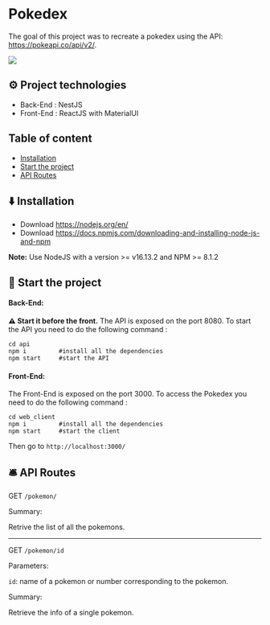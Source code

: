# Pokedex
The goal of this project was to recreate a pokedex using the API: https://pokeapi.co/api/v2/.

![](https://i.imgur.com/dmWpWeX.jpg)

## :gear: Project technologies 

- Back-End : NestJS
- Front-End : ReactJS with MaterialUI

## Table of content

- [Installation](#installation)
- [Start the project](#start)
- [API Routes](#api)

## :arrow_down: Installation
- Download https://nodejs.org/en/
- Download https://docs.npmjs.com/downloading-and-installing-node-js-and-npm


**Note:** Use NodeJS with a version >= v16.13.2 and NPM >= 8.1.2

## :rocket: Start the project

#### Back-End:

**:warning: Start it before the front.**
The API is exposed on the port 8080.
To start the API you need to do the following command :

```bash=
cd api
npm i         #install all the dependencies
npm start     #start the API
```

#### Front-End:

The Front-End is exposed on the port 3000.
To access the Pokedex you need to do the following command :

```bash=
cd web_client
npm i         #install all the dependencies
npm start     #start the client
```

Then go to `http://localhost:3000/`

## :bellhop_bell: API Routes

GET `/pokemon/`

Summary:

Retrive the list of all the pokemons.

---
GET `/pokemon/id`

Parameters:

`id`: name of a pokemon or number corresponding to the pokemon.

Summary:

Retrieve the info of a single pokemon.






